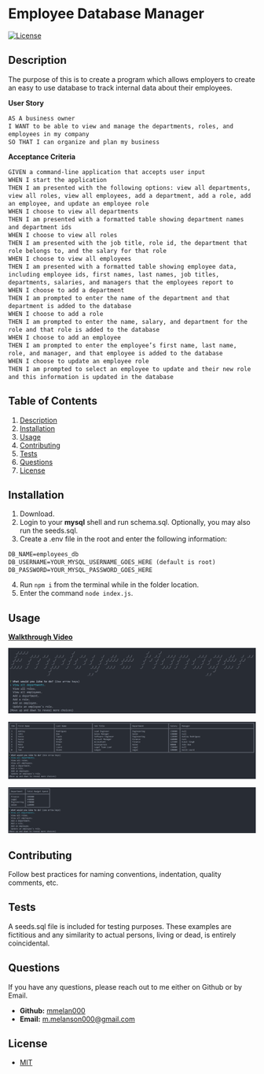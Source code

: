 # Employee Database Manager  
[![License](https://img.shields.io/badge/License-MIT-yellow.svg)](https://opensource.org/licenses/MIT)   

## Description  

The purpose of this is to create a program which allows employers to create an easy to use database to track internal data about their employees.

**User Story**
```
AS A business owner
I WANT to be able to view and manage the departments, roles, and employees in my company
SO THAT I can organize and plan my business
```

**Acceptance Criteria**
```
GIVEN a command-line application that accepts user input
WHEN I start the application
THEN I am presented with the following options: view all departments, view all roles, view all employees, add a department, add a role, add an employee, and update an employee role
WHEN I choose to view all departments
THEN I am presented with a formatted table showing department names and department ids
WHEN I choose to view all roles
THEN I am presented with the job title, role id, the department that role belongs to, and the salary for that role
WHEN I choose to view all employees
THEN I am presented with a formatted table showing employee data, including employee ids, first names, last names, job titles, departments, salaries, and managers that the employees report to
WHEN I choose to add a department
THEN I am prompted to enter the name of the department and that department is added to the database
WHEN I choose to add a role
THEN I am prompted to enter the name, salary, and department for the role and that role is added to the database
WHEN I choose to add an employee
THEN I am prompted to enter the employee’s first name, last name, role, and manager, and that employee is added to the database
WHEN I choose to update an employee role
THEN I am prompted to select an employee to update and their new role and this information is updated in the database 
```  

## Table of Contents  
1. [Description](#description)  
2. [Installation](#installation)  
3. [Usage](#usage)  
4. [Contributing](#contributing)  
5. [Tests](#tests)  
6. [Questions](#questions)  
7. [License](#license)
## Installation  

1. Download. 
2. Login to your **mysql** shell and run schema.sql. Optionally, you may also run the seeds.sql.
3. Create a .env file in the root and enter the following information:
```
DB_NAME=employees_db  
DB_USERNAME=YOUR_MYSQL_USERNAME_GOES_HERE (default is root)  
DB_PASSWORD=YOUR_MYSQL_PASSWORD_GOES_HERE  
```
4. Run ```npm i``` from the terminal while in the folder location. 
5. Enter the command ```node index.js```.  

## Usage  

**[Walkthrough Video](https://drive.google.com/file/d/1bmcOn1soIZEP6wXATo3wsAhYo2cORi4V/view?usp=sharing)**

![App Screenshot](./assets/images/SS1.png) 

![App Screenshot](./assets/images/SS2.png) 

![App Screenshot](./assets/images/SS3.png) 

## Contributing  

Follow best practices for naming conventions, indentation, quality comments, etc.  

## Tests  

A seeds.sql file is included for testing purposes. These examples are fictitious and any similarity to actual persons, living or dead, is entirely coincidental.

## Questions  

If you have any questions, please reach out to me either on Github or by Email.
  - **Github:** [mmelan000](https://github.com/mmelan000)
  - **Email:** [m.melanson000@gmail.com](mailto:m.melanson000@gmail.com)

## License  

- [MIT](https://opensource.org/licenses/MIT)

